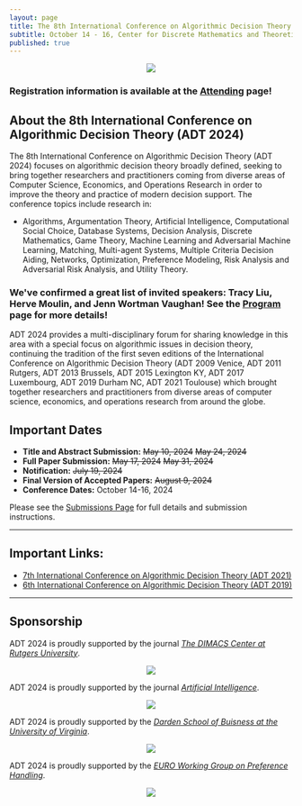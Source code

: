 ```yaml
---
layout: page
title: The 8th International Conference on Algorithmic Decision Theory (ADT 2024)
subtitle: October 14 - 16, Center for Discrete Mathematics and Theoretical Computer Science (DIMACS) at Rutgers University, Piscataway, NJ
published: true
---
```

<p style="text-align:center;"><img src="{{ 'img/adtcover.png' | relative_url }}" /></p>

### Registration information is available at the [Attending](./attending) page!

## About the 8th International Conference on Algorithmic Decision Theory (ADT 2024)

The 8th International Conference on Algorithmic Decision Theory (ADT 2024) focuses on algorithmic decision theory broadly defined, seeking to bring together researchers and practitioners coming from diverse areas of Computer Science, Economics, and Operations Research in order to improve the theory and practice of modern decision support. The conference topics include research in: 
  * Algorithms, Argumentation Theory, Artificial Intelligence, Computational Social Choice, Database Systems, Decision Analysis, Discrete Mathematics, Game Theory, Machine Learning and Adversarial Machine Learning, Matching, Multi-agent Systems, Multiple Criteria Decision Aiding, Networks, Optimization, Preference Modeling, Risk Analysis and Adversarial Risk Analysis, and Utility Theory.

### We've confirmed a great list of invited speakers: Tracy Liu, Herve Moulin, and Jenn Wortman Vaughan! See the [Program](./program) page for more details!

ADT 2024 provides a multi-disciplinary forum for sharing knowledge in this area with a special focus on algorithmic issues in decision theory, continuing the tradition of the first seven editions of the International Conference on Algorithmic Decision Theory (ADT 2009 Venice, ADT 2011 Rutgers, ADT 2013 Brussels, ADT 2015 Lexington KY, ADT 2017 Luxembourg, ADT 2019 Durham NC, ADT 2021 Toulouse) which brought together researchers and practitioners from diverse areas of computer science, economics, and operations research from around the globe.

## Important Dates
* **Title and Abstract Submission:** ~~May 10, 2024~~ ~~May 24, 2024~~
* **Full Paper Submission:** ~~May 17, 2024~~ ~~May 31, 2024~~
* **Notification:** ~~July 19, 2024~~
* **Final Version of Accepted Papers:** ~~August 9, 2024~~
* **Conference Dates:** October 14-16, 2024

Please see the [Submissions Page](./submission) for full details and submission instructions.

---

## Important Links:
* [7th International Conference on Algorithmic Decision Theory (ADT 2021)](https://www.irit.fr/ADT2021/)
* [6th International Conference on Algorithmic Decision Theory (ADT 2019)](https://conferences.fuqua.duke.edu/adt/)

---

## Sponsorship

ADT 2024 is proudly supported by the journal [*The DIMACS Center at Rutgers University*](http://dimacs.rutgers.edu/).

<p style="text-align:center;"><img src="{{ 'img/rutgers-logo.png' | relative_url }}" /></p>

ADT 2024 is proudly supported by the journal [*Artificial Intelligence*](https://aij.ijcai.org/funding-opportunities-for-promoting-ai-research/).

<p style="text-align:center;"><img src="{{ 'img/aij_logo.jpeg' | relative_url }}" /></p>

ADT 2024 is proudly supported by the [*Darden School of Buisness at the University of Virginia*](https://www.darden.virginia.edu/).

<p style="text-align:center;"><img src="{{ 'img/darden.jpeg' | relative_url }}" /></p>

ADT 2024 is proudly supported by the [*EURO Working Group on Preference Handling*](https://www.euro-online.org/web/ewg/31/euro-working-group-on-preference-handling).

<p style="text-align:center;"><img src="{{ 'img/euro-pref.png' | relative_url }}" /></p>